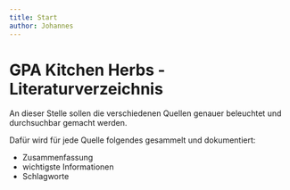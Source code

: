```yaml
---
title: Start
author: Johannes
---
```


# GPA Kitchen Herbs - Literaturverzeichnis

An dieser Stelle sollen die verschiedenen Quellen genauer beleuchtet und durchsuchbar gemacht werden. 

Dafür wird für jede Quelle folgendes gesammelt und dokumentiert:

* Zusammenfassung
* wichtigste Informationen
* Schlagworte
